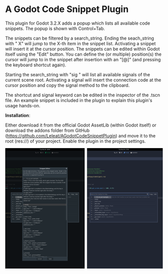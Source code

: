# A Godot Code Snippet Plugin

This plugin for Godot 3.2.X adds a popup which lists all available code snippets. The popup is shown with Control+Tab. 

The snippets can be filtered by a search_string. Ending the seach_string with " X" will jump to the X-th item in the snippet list. Activating a snippet will insert it at the cursor position. The snippets can be edited within Godot itself using the "Edit" button. You can define the (or multiple) position(s) the cursor will jump to in the snippet after insertion with an "[@]" (and pressing the keyboard shortcut again).

Starting the search_string with "sig " will list all available signals of the current scene root. Activating a signal will insert the connection code at the cursor position and copy the signal method to the clipboard.

The shortcut and signal keyword can be edited in the inspector of the .tscn file. An example snippet is included in the plugin to explain this plugin's usage hands-on.


**Installation**:

Either download it from the official Godot AssetLib (within Godot itself) or download the addons folder from GitHub (https://github.com/Leleat/AGodotCodeSnippetPlugin) and move it to the root (res://) of your project. Enable the plugin in the project settings.

![Preview](preview.png)
